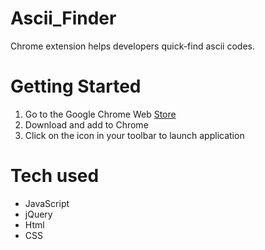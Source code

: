 # Ascii_Finder
Chrome extension helps developers quick-find ascii codes.

# Getting Started

1. Go to the Google Chrome Web [Store](https://chrome.google.com/webstore/detail/ascii-finder/acmpfphgahhbmobjlgdjlnkficcoabjb?hl=en)
2. Download and add to Chrome
3. Click on the icon in your toolbar to launch application

# Tech used

* JavaScript
* jQuery
* Html
* CSS
